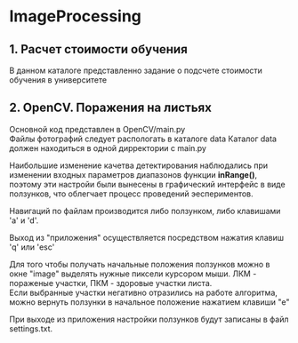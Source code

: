 # ImageProcessing

## 1. Расчет стоимости обучения

В данном каталоге представленно задание о подсчете стоимости обучения в университете

## 2. OpenCV. Поражения на листьях

Основной код представлен в OpenCV/main.py</br>
Файлы фотографий следует распологать в каталоге data
Каталог data должен находиться в одной дирректории с main.py

Наибольшие изменение качетва детектирования наблюдались при изменении входных параметров диапазонов функции **inRange()**, поэтому эти настройи были вынесены в графический интерфейс в виде ползунков, что облегчает процесс проведений эеспериментов. 

Навигаций по файлам производится либо ползунком, либо клавишами 'a' и 'd'.

Выход из "приложения" осуществляется посредством нажатия клавиш 'q' или 'esc'

Для того чтобы получать начальные положения ползунков можно в окне "image" выделять нужные пиксели курсором мыши. ЛКМ - пораженые участки, ПКМ - здоровые участки листа.</br>
Если выбранные участки негативно отразились на работе алгоритма, можно вернуть ползунки в начальное положение нажатием клавиши "e"

При выходе из приложения настройки ползунков будут записаны в файл settings.txt.
